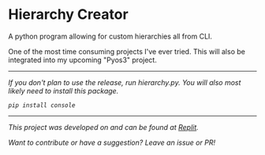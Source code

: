 # Hierarchy Creator
A python program allowing for custom hierarchies all from CLI.

One of the most time consuming projects I've ever tried.
This will also be integrated into my upcoming "Pyos3" project.
<hr>
<i>If you don't plan to use the release, run hierarchy.py.</li>
<i>You will also most likely need to install this package.</i>

<code>pip install console</code>
<hr>
This project was developed on and can be found at <a href="https://replit.com/@bobbypac/Hierarchy-Creator" target="_blank">Replit</a>.

<i>Want to contribute or have a suggestion? Leave an issue or PR!</i>
